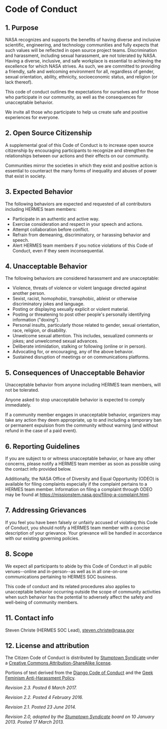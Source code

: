 # Code of Conduct

## 1. Purpose

NASA recognizes and supports the benefits of having diverse and inclusive scientific, engineering, and technology communities and fully expects that such values will be reflected in open source project teams. Discrimination and harassment, including sexual harassment, are not tolerated by NASA. Having a diverse, inclusive, and safe workplace is essential to achieving the excellence for which NASA strives. As such, we are committed to providing a friendly, safe and welcoming environment for all, regardless of gender, sexual orientation, ability, ethnicity, socioeconomic status, and religion (or lack thereof).

This code of conduct outlines the expectations for ourselves and for those who participate in our community, as well as the consequences for unacceptable behavior.

We invite all those who participate to help us create safe and positive experiences for everyone.

## 2. Open Source Citizenship

A supplemental goal of this Code of Conduct is to increase open source citizenship by encouraging participants to recognize and strengthen the relationships between our actions and their effects on our community.

Communities mirror the societies in which they exist and positive action is essential to counteract the many forms of inequality and abuses of power that exist in society.

## 3. Expected Behavior

The following behaviors are expected and requested of all contributors including HERMES team members:

 * Participate in an authentic and active way.
 * Exercise consideration and respect in your speech and actions.
 * Attempt collaboration before conflict.
 * Refrain from demeaning, discriminatory, or harassing behavior and speech.
 * Alert HERMES team members if you notice violations of this Code of Conduct, even if they seem inconsequential.

## 4. Unacceptable Behavior

The following behaviors are considered harassment and are unacceptable:

 * Violence, threats of violence or violent language directed against another person.
 * Sexist, racist, homophobic, transphobic, ableist or otherwise discriminatory jokes and language.
 * Posting or displaying sexually explicit or violent material.
 * Posting or threatening to post other people's personally identifying information ("doxing").
 * Personal insults, particularly those related to gender, sexual orientation, race, religion, or disability.
 * Unwelcome sexual attention. This includes, sexualized comments or jokes; and unwelcomed sexual advances.
 * Deliberate intimidation, stalking or following (online or in person).
 * Advocating for, or encouraging, any of the above behavior.
 * Sustained disruption of meetings or on communications platforms.

## 5. Consequences of Unacceptable Behavior

Unacceptable behavior from anyone including HERMES team members, will not be tolerated.

Anyone asked to stop unacceptable behavior is expected to comply immediately.

If a community member engages in unacceptable behavior, organizers may take any action they deem appropriate, up to and including a temporary ban or permanent expulsion from the community without warning (and without refund in the case of a paid event).

## 6. Reporting Guidelines

If you are subject to or witness unacceptable behavior, or have any other concerns, please notify a HERMES team member as soon as possible using the contact info provided below.

Additionally, the NASA Office of Diversity and Equal Opportunity (ODEO) is available for filing complaints especially if the complaint pertains to a HERMES team member. Information on filing a complaint through ODEO may be found at https://missionstem.nasa.gov/filing-a-complaint.html.

## 7. Addressing Grievances

If you feel you have been falsely or unfairly accused of violating this Code of Conduct, you should notify a HERMES team member with a concise description of your grievance. Your grievance will be handled in accordance with our existing governing policies. 

## 8. Scope

We expect all participants to abide by this Code of Conduct in all public venues--online and in-person--as well as in all one-on-one communications pertaining to HERMES SOC business.

This code of conduct and its related procedures also applies to unacceptable behavior occurring outside the scope of community activities when such behavior has the potential to adversely affect the safety and well-being of community members.

## 11. Contact info

Steven Christe (HERMES SOC Lead), steven.christe@nasa.gov

## 12. License and attribution

The Citizen Code of Conduct is distributed by [Stumptown Syndicate](http://stumptownsyndicate.org) under a [Creative Commons Attribution-ShareAlike license](http://creativecommons.org/licenses/by-sa/3.0/). 

Portions of text derived from the [Django Code of Conduct](https://www.djangoproject.com/conduct/) and the [Geek Feminism Anti-Harassment Policy](http://geekfeminism.wikia.com/wiki/Conference_anti-harassment/Policy).

_Revision 2.3. Posted 6 March 2017._

_Revision 2.2. Posted 4 February 2016._

_Revision 2.1. Posted 23 June 2014._

_Revision 2.0, adopted by the [Stumptown Syndicate](http://stumptownsyndicate.org) board on 10 January 2013. Posted 17 March 2013._
